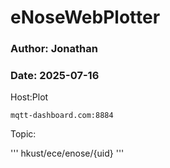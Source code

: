 # eNoseWebPlotter
### Author: Jonathan
### Date: 2025-07-16

Host:Plot 

```
mqtt-dashboard.com:8884
```

Topic:

'''
hkust/ece/enose/{uid}
'''

